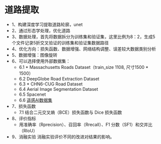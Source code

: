 # 道路提取

- 1、构建深度学习提取道路轮廓，unet
- 2、通过形态学处理，优化道路
- 3、数据处理，首先将数据拆分为训练集和验证集，这里比例为8：2，生成5个文件记录5折交叉验证的训练集和验证集数据路径
- 4、优化方向：损失函数、数据增强、网络结构调整、误差较大数据类别分析
- 5、数据增强：图像旋转
- 6、可以选择使用外部数据集：
  - 6.1 * Massachusetts Roads Dataset（train_size 1108, 尺寸1500 * 1500）
  - 6.2 DeepGlobe Road Extraction Dataset
  - 6.3 * CHN6-CUG Road Dataset
  - 6.4 Aerial Image Segmentation Dataset
  - 6.5 Spacenet
  - 6.6 [遥感AI数据集](https://blog.csdn.net/nominior/article/details/105247990)
- 7、损失函数
  - 7.1 结合二元交叉熵（BCE）损失函数与 Dice 损失函数
- 8、评价指标
  - 用准确率（Rprecision）、召回率（Rrecall）、F1 分数（SF1）和交并比（RIoU）
- 9、消融实验
  消融实验评价不同的改进对结果的影响。

